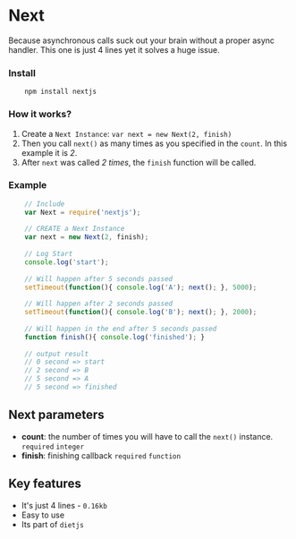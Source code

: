 # Next  
Because asynchronous calls suck out your brain without a proper async handler. This one is just 4 lines yet it solves a huge issue.

### Install
```config
	npm install nextjs
```

### How it works?
1. Create a `Next Instance`: `var next = new Next(2, finish)`
2. Then you call `next()` as many times as you specified in the `count`. In this example it is *2*.
3. After `next` was called *2 times*, the `finish` function will be called.

### Example
```javascript
	// Include
	var Next = require('nextjs');
	
	// CREATE a Next Instance
	var next = new Next(2, finish);
	
	// Log Start
	console.log('start');
	
	// Will happen after 5 seconds passed
	setTimeout(function(){ console.log('A'); next(); }, 5000); 
	
	// Will happen after 2 seconds passed
	setTimeout(function(){ console.log('B'); next(); }, 2000); 
	
	// Will happen in the end after 5 seconds passed
	function finish(){ console.log('finished'); } 
	
	// output result
	// 0 second => start
	// 2 second => B
	// 5 second => A
	// 5 second => finished
```

## Next parameters
- **count**: the number of times you will have to call the `next()` instance. `required` `integer`
- **finish**: finishing callback `required` `function`

## Key features
- It's just 4 lines - `0.16kb`
- Easy to use
- Its part of `dietjs`
